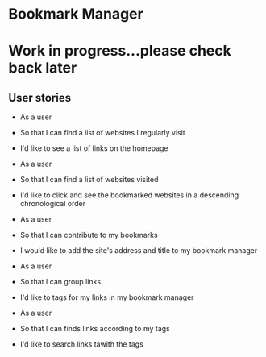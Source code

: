 # Bookmark Manager

Work in progress...please check back later
=======

## User stories
- As a user
- So that I can find a list of websites I regularly visit
- I'd like to see a list of links on the homepage

- As a user
- So that I can find a list of websites visited
- I'd like to click and see the bookmarked websites in a descending chronological order

- As a user
- So that I can contribute to my bookmarks
- I would like to add the site's address and title to my bookmark manager

- As a user
- So that I can group links
- I'd like to tags for my links in my bookmark manager

- As a user
- So that I can finds links according to my tags
- I'd like to search links tawith the tags
